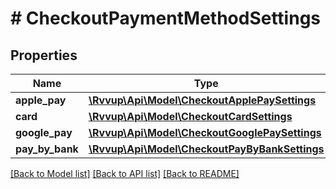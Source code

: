 # # CheckoutPaymentMethodSettings

## Properties

Name | Type | Description | Notes
------------ | ------------- | ------------- | -------------
**apple_pay** | [**\Rvvup\Api\Model\CheckoutApplePaySettings**](CheckoutApplePaySettings.md) |  | [optional]
**card** | [**\Rvvup\Api\Model\CheckoutCardSettings**](CheckoutCardSettings.md) |  | [optional]
**google_pay** | [**\Rvvup\Api\Model\CheckoutGooglePaySettings**](CheckoutGooglePaySettings.md) |  | [optional]
**pay_by_bank** | [**\Rvvup\Api\Model\CheckoutPayByBankSettings**](CheckoutPayByBankSettings.md) |  | [optional]

[[Back to Model list]](../../README.md#models) [[Back to API list]](../../README.md#endpoints) [[Back to README]](../../README.md)
